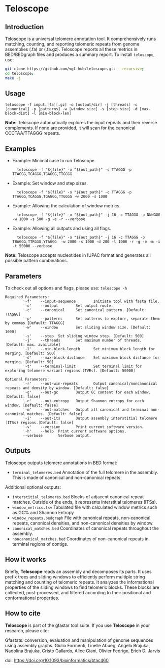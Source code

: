 Teloscope
============

Introduction
------------
Teloscope is a universal telomere annotation tool. It comprehensively runs matching, counting, and reporting telomeric repeats from genome assemblies (.fa) or (.fa.gz). Teloscope reports all these metrics in BED/BEDgraph files and produces a summary report. To install `teloscope`, use: 
```sh
git clone https://github.com/vgl-hub/teloscope.git --recursive;
cd teloscope; 
make -j
```

Usage
------------
    teloscope -f input.[fa][.gz] -o [output/dir] -j [threads] -c [canonical] -p [patterns] -w [window size] -s [step size] -d [max-block-dist] -l [min-block-len]

**Note:** Teloscope automatically explores the input repeats and their reverse complements. If none are provided, it will scan for the canonical CCCTAA/TTAGGG repeats. 

Examples
------------
* Example: Minimal case to run Teloscope.

        teloscope -f "${file}" -o "${out_path}" -c TTAGGG -p TTAGGG,TCAGGG,TGAGGG,TTGGGG

* Example: Set window and step sizes.

        teloscope -f "${file}" -o "${out_path}" -c TTAGGG -p TTAGGG,TCAGGG,TGAGGG,TTGGGG -w 2000 -s 1000

* Example: Allowing the calculation of window metrics.

        teloscope -f "${file}" -o "${out_path}" -j 16 -c TTAGGG -p NNNGGG -w 1000 -s 500 -g -e -r --verbose

* Example: Allowing all outputs and using all flags.

        teloscope -f "${file}" -o "${out_path}" -j 16 -c TTAGGG -p TBAGGG,TTRGGG,YTAGGG  -w 2000 -s 1000 -d 200 -l 1000 -r -g -e -m -i -t 50000 --verbose
  
**Note:** Teloscope accepts nucleotides in IUPAC format and generates all possible pattern combinations. 

Parameters 
------------

To check out all options and flags, please use:
`teloscope -h` 

```
Required Parameters:
        '-f'    --input-sequence        Initiate tool with fasta file.
        '-o'    --output        Set output route.
        '-c'    --canonical     Set canonical pattern. [Default: TTAGGG]
        '-p'    --patterns      Set patterns to explore, separate them by commas [Default: TTAGGG]
        '-w'    --window        Set sliding window size. [Default: 1000]
        '-s'    --step  Set sliding window step. [Default: 500]
        '-j'    --threads       Set maximum number of threads. [Default: max. available]
        '-l'    --min-block-length      Set minimum block length for merging. [Default: 500]
        '-d'    --max-block-distance    Set maximum block distance for merging. [Default: 50]
        '-t'    --terminal-limit        Set terminal limit for exploring telomere variant regions (TVRs). [Default: 50000]

Optional Parameters:
        '-r'    --out-win-repeats       Output canonical/noncanonical repeats and density by window. [Default: false]
        '-g'    --out-gc        Output GC content for each window. [Default: false]
        '-e'    --out-entropy   Output Shannon entropy for each window. [Default: false]
        '-m'    --out-matches   Output all canonical and terminal non-canonical matches. [Default: false]
        '-i'    --out-its       Output assembly interstitial telomere (ITSs) regions.[Default: false]
        '-v'    --version       Print current software version.
        '-h'    --help  Print current software options.
        --verbose       Verbose output.
```

Outputs
------------
Teloscope outputs telomere annotations in BED format:

* `terminal_telomeres.bed` Annotation of the full telomere in the assembly. This is made of canonical and non-canonical repeats. 

Additional optional outputs:

* `interstitial_telomeres.bed` Blocks of adjacent canonical repeat matches. Outside of the ends, it represents interstitial telomeres (ITSs).
* `window_metrics.tsv` Tabulated file with calculated window metrics such as GC% and Shannon Entropy
* `window_repeats.bedgraph` File with canonical repeats, non-canonical repeats, canonical densities, and non-canonical densities by window. 
* `canonical_matches.bed` Coordinates of canonical repeats throughout the assembly. 
* `noncanonical_matches.bed` Coordinates of non-canonical repeats in terminal regions of contigs. 

How it works
------------
Briefly, **Teloscope** reads an assembly and decomposes its parts. It uses prefix trees and sliding windows to efficiently perform multiple string matching and counting of telomeric repeats. It analyzes the informational properties of the sliding windows to find telomeric blocks. These blocks are collected, post-processed, and filtered according to their positional and conformational properties. 

How to cite
------------

**Teloscope** is part of the gfastar tool suite. If you use **Teloscope** in your research, please cite:

Gfastats: conversion, evaluation and manipulation of genome sequences using assembly graphs.
Giulio Formenti, Linelle Abueg, Angelo Brajuka, Nadolina Brajuka, Cristo Gallardo, Alice Giani, Olivier Fedrigo, Erich D. Jarvis

doi: https://doi.org/10.1093/bioinformatics/btac460
